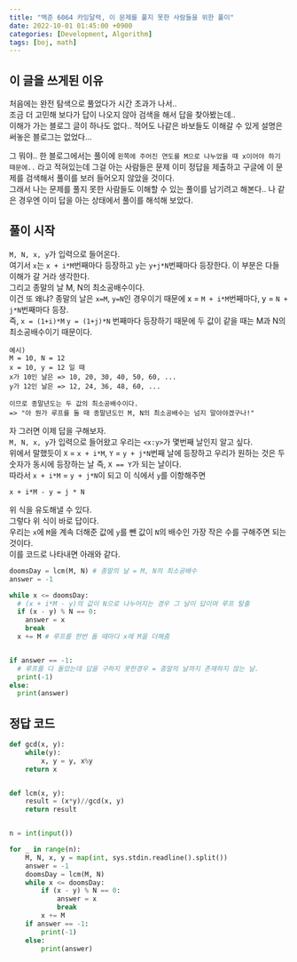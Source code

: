 ```yaml
---
title: "백준 6064 카잉달력, 이 문제를 풀지 못한 사람들을 위한 풀이"
date: 2022-10-01 01:45:00 +0900
categories: [Development, Algorithm]
tags: [boj, math]
---
```


## 이 글을 쓰게된 이유

처음에는 완전 탐색으로 풀었다가 시간 초과가 나서..  
조금 더 고민해 보다가 답이 나오지 않아 검색을 해서 답을 찾아봤는데..  
이해가 가는 블로그 글이 하나도 없다.. 적어도 나같은 바보들도 이해갈 수 있게 설명은 써놓은 블로그는 없었다...  

그 뭐야.. 한 블로그에서는 풀이에 `왼쪽에 주어진 연도를 M으로 나누었을 때 x이어야 하기 때문에..`  라고 적혀있는데 그걸 아는 사람들은 문제 이미 정답을 제출하고 구글에 이 문제를 검색해서 풀이를 보러 들어오지 않았을 것이다.  
그래서 나는 문제를 풀지 못한 사람들도 이해할 수 있는 풀이를 남기려고 해본다.. 나 같은 경우엔 이미 답을 아는 상태에서 풀이를 해석해 보았다.

## 풀이 시작

`M, N, x, y`가 입력으로 들어온다.  
여기서 `x`는 `x + i*M`번째마다 등장하고 `y`는 `y+j*N`번째마다 등장한다.  이 부분은 다들 이해가 갈 거라 생각한다.  
그리고 종말의 날 M, N의 최소공배수이다.  
이건 또 왜냐? 종말의 날은 `x=M`, `y=N`인 경우이기 때문에 x = `M + i*M`번째마다, y = `N + j*N`번째마다 등장.  
즉, `x = (1+i)*M` `y = (1+j)*N` 번째마다 등장하기 때문에 두 값이 같을 때는 M과 N의 최소공배수이기 때문이다.

```
예시)
M = 10, N = 12
x = 10, y = 12 일 때
x가 10인 날은 => 10, 20, 30, 40, 50, 60, ...
y가 12인 날은 => 12, 24, 36, 48, 60, ...

이므로 종말년도는 두 값의 최소공배수이다.
=> "아 뭔가 루프를 돌 때 종말년도인 M, N의 최소공배수는 넘지 말아야겠구나!"
```

자 그러면 이제 답을 구해보자.  
`M, N, x, y`가 입력으로 들어왔고 우리는 `<x:y>`가 몇번째 날인지 알고 싶다.  
위에서 말했듯이 `X` = `x + i*M`, `Y` = `y + j*N`번째 날에 등장하고 우리가 원하는 것은 두 숫자가 동시에 등장하는 날 즉, `X == Y`가 되는 날이다.  
따라서 `x + i*M` = `y + j*N`이 되고 이 식에서 `y`를 이항해주면   

```
x + i*M - y = j * N
```

위 식을 유도해낼 수 있다.  
그렇다 위 식이 바로 답이다.  
우리는 `x`에 `M`을 계속 더해준 값에 `y`를 뺀 값이 `N`의 배수인 가장 작은 수를 구해주면 되는 것이다.  
이를 코드로 나타내면 아래와 같다.

```python
doomsDay = lcm(M, N) # 종말의 날 = M, N의 최소공배수
answer = -1

while x <= doomsDay:
  # (x + i*M - y)의 값이 N으로 나누어지는 경우 그 날이 답이며 루프 탈출
  if (x - y) % N == 0:
    answer = x
    break
  x += M # 루프를 한번 돌 때마다 x에 M을 더해줌


if answer == -1:
  # 루프를 다 돌았는데 답을 구하지 못한경우 = 종말의 날까지 존재하지 않는 날.
  print(-1)
else:
  print(answer)
```

## 정답 코드

```python
def gcd(x, y):
    while(y):
        x, y = y, x%y
    return x


def lcm(x, y):
    result = (x*y)//gcd(x, y)
    return result


n = int(input())

for _ in range(n):
    M, N, x, y = map(int, sys.stdin.readline().split())
    answer = -1
    doomsDay = lcm(M, N)
    while x <= doomsDay:
        if (x - y) % N == 0:
            answer = x
            break
        x += M
    if answer == -1:
        print(-1)
    else:
        print(answer)

```
